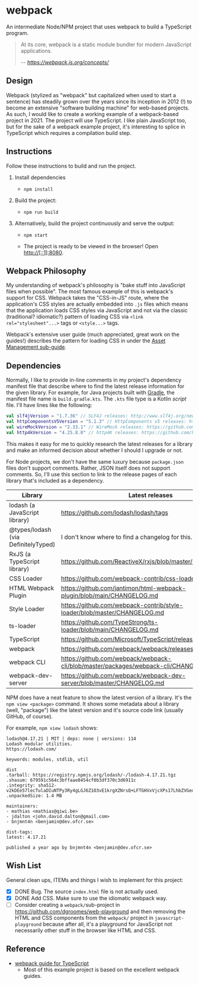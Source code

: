 # webpack

An intermediate Node/NPM project that uses webpack to build a TypeScript program.

> At its core, webpack is a static module bundler for modern JavaScript applications.
> 
> -- <cite>https://webpack.js.org/concepts/</cite>

## Design

Webpack (stylized as "webpack" but capitalized when used to start a sentence) has steadily grown over the years since
its inception in 2012 (!) to become an extensive "software building machine" for web-based projects. As such, I would
like to create a working example of a webpack-based project in 2021. The project will use TypeScript. I like plain
JavaScript too, but for the sake of a webpack example project, it's interesting to splice in TypeScript which requires a
compilation build step.

## Instructions

Follow these instructions to build and run the project.

1. Install dependencies
   * ```shell
     npm install
     ```
1. Build the project:
   * ```shell
     npm run build
     ```
1. Alternatively, build the project continuously and serve the output:
   * ```shell
     npm start
     ```
   * The project is ready to be viewed in the browser! Open <http://[::1]:8080>.

## Webpack Philosophy

My understanding of webpack's philosophy is "bake stuff into JavaScript files when possible". The most famous example of
this is webpack's support for CSS. Webpack takes the "CSS-in-JS" route, where the application's CSS styles are
actually embedded into `.js` files which means that the application loads CSS styles via JavaScript and not via the
classic (traditional? idiomatic?) pattern of loading CSS via `<link rel="stylesheet"...>` tags or `<style...>` tags.

Webpack's extensive user guide (much appreciated, great work on the guides!) describes the pattern for loading CSS in
under the [Asset Management sub-guide](https://webpack.js.org/guides/asset-management/#loading-css).

## Dependencies

Normally, I like to provide in-line comments in my project's dependency manifest file that describe where to find the
latest release information for the given library. For example, for Java projects built with [Gradle](https://gradle.org/),
the manifest file name is `build.gradle.kts`. The `.kts` file type is a Kotlin *script* file. I'll have lines like the
following:

```kotlin
val slf4jVersion = "1.7.36" // SLF4J releases: http://www.slf4j.org/news.html
val httpComponentsV5Version = "5.1.3" // HttpComponents v5 releases: https://hc.apache.org/news.html
val wireMockVersion = "2.33.1" // WireMock releases: https://github.com/tomakehurst/wiremock/tags
val http4kVersion = "4.25.8.0" // http4K releases: https://github.com/http4k/http4k/releases
```

This makes it easy for me to quickly research the latest releases for a library and make an informed decision about
whether I should I upgrade or not.

For Node projects, we don't have the same luxury because `package.json` files don't support comments. Rather, JSON itself
does not support comments. So, I'll use this section to link to the release pages of each library that's included as a
dependency.

| Library                             | Latest releases                                                                        |
|-------------------------------------|----------------------------------------------------------------------------------------|
| lodash (a JavaScript library)       | <https://github.com/lodash/lodash/tags>                                                |
| @types/lodash (via DefinitelyTyped) | I don't know where to find a changelog for this.                                       |
| RxJS (a TypeScript library)         | <https://github.com/ReactiveX/rxjs/blob/master/CHANGELOG.md>                           |
| CSS Loader                          | <https://github.com/webpack-contrib/css-loader/releases>                               |
| HTML Webpack Plugin                 | <https://github.com/jantimon/html-webpack-plugin/blob/main/CHANGELOG.md>               |
| Style Loader                        | <https://github.com/webpack-contrib/style-loader/blob/master/CHANGELOG.md>             |
| ts-loader                           | <https://github.com/TypeStrong/ts-loader/blob/main/CHANGELOG.md>                       |
| TypeScript                          | <https://github.com/Microsoft/TypeScript/releases>                                     |
| webpack                             | <https://github.com/webpack/webpack/releases>                                          |
| webpack CLI                         | <https://github.com/webpack/webpack-cli/blob/master/packages/webpack-cli/CHANGELOG.md> |
| webpack-dev-server                  | <https://github.com/webpack/webpack-dev-server/blob/master/CHANGELOG.md>               |

NPM does have a neat feature to show the latest version of a library. It's the `npm view <package>` command. It shows
some metadata about a library (well, "package") like the latest version and it's source code link (usually GitHub, of course). 

For example, `npm view lodash` shows:

```text
lodash@4.17.21 | MIT | deps: none | versions: 114
Lodash modular utilities.
https://lodash.com/

keywords: modules, stdlib, util

dist
.tarball: https://registry.npmjs.org/lodash/-/lodash-4.17.21.tgz
.shasum: 679591c564c3bffaae8454cf0b3df370c3d6911c
.integrity: sha512-v2kDEe57lecTulaDIuNTPy3Ry4gLGJ6Z1O3vE1krgXZNrsQ+LFTGHVxVjcXPs17LhbZVGedAJv8XZ1tvj5FvSg==
.unpackedSize: 1.4 MB

maintainers:
- mathias <mathias@qiwi.be>
- jdalton <john.david.dalton@gmail.com>
- bnjmnt4n <benjamin@dev.ofcr.se>

dist-tags:
latest: 4.17.21

published a year ago by bnjmnt4n <benjamin@dev.ofcr.se>
```

## Wish List

General clean ups, ITEMs and things I wish to implement for this project:

* [x] DONE Bug. The source `index.html` file is not actually used.
* [x] DONE Add CSS. Make sure to use the idiomatic webpack way. 
* [ ] Consider creating a `webpack/`sub-project in <https://github.com/dgroomes/web-playground> and then removing the HTML
      and CSS components from the `webpack/` project in `javascript-playground` because after all, it's a playground for
      JavaScript not necessarily other stuff in the browser like HTML and CSS.

## Reference 

* [webpack guide for TypeScript](https://webpack.js.org/guides/typescript/)
  * Most of this example project is based on the excellent webpack guides.
